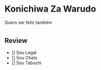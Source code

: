 # Konichiwa Za Warudo

Quero
ser
feliz
também


#

## Review

- [] Sou Legal
- [] Sou Chato
- [] Sou Tabuchi

